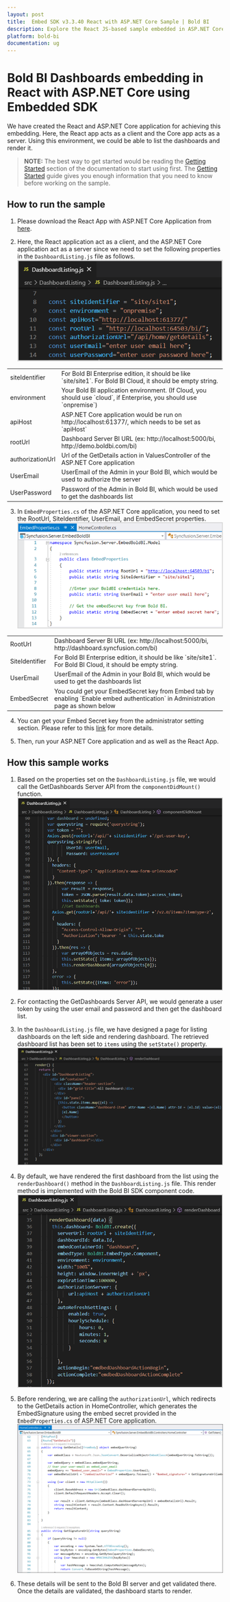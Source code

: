 ```yaml
---
layout: post
title:  Embed SDK v3.3.40 React with ASP.NET Core Sample | Bold BI
description: Explore the React JS-based sample embedded in ASP.NET Core application supported since v3.3.40 of Bold BI.
platform: bold-bi
documentation: ug
---
```


# Bold BI Dashboards embedding in React with ASP.NET Core using Embedded SDK

We have created the React and ASP.NET Core application for achieving this embedding. Here, the React app acts as a client and the Core app acts as a server. Using this environment, we could be able to list the dashboards and render it.  

> **NOTE:** The best way to get started would be reading the [Getting Started](/embedded-bi/javascript-based/getting-started/) section of the documentation to start using first. The [Getting Started](/embedded-bi/javascript-based/getting-started/) guide gives you enough information that you need to know before working on the sample.      

## How to run the sample

1. Please download the React App with ASP.NET Core Application from [here](https://onpremise-demo.boldbi.com/getting-started/react-core-v3.3/sample.zip).    

2. Here, the React application act as a client, and the ASP.NET Core application act as a server since we need to set the following properties in the `DashboardListing.js` file as follows.
![Embed Properties In App Component](/static/assets/embedded/javascript/sample/images/react-prop.png)  
<meta charset="utf-8"/>
<table>
  <tbody>
    <tr>
        <td align="left">siteIdentifier</td>
        <td align="left">For Bold BI Enterprise edition, it should be like `site/site1`. For Bold BI Cloud, it should be empty string.</td>
    </tr>
    <tr>
        <td align="left">environment</td>
        <td align="left">Your Bold BI application environment. (If Cloud, you should use `cloud`, if  Enterprise, you should use `onpremise`)</td>
    </tr>
    <tr>
        <td align="left">apiHost</td>
        <td align="left">ASP.NET Core application would be run on http://localhost:61377/, which needs to be set as `apiHost`</td>
    </tr>
    <tr>
        <td align="left">rootUrl</td>
        <td align="left">Dashboard Server BI URL (ex: http://localhost:5000/bi, http://demo.boldbi.com/bi)</td>
    </tr>
    <tr>
        <td align="left">authorizationUrl</td>
        <td align="left">Url of the GetDetails action in ValuesController of the ASP.NET Core application</td>
    </tr>
    <tr>
        <td align="left">UserEmail</td>
        <td align="left">UserEmail of the Admin in your Bold BI, which would be used to authorize the server</td>
    </tr>
    <tr>
        <td align="left">UserPassword</td>
        <td align="left">Password of the Admin in Bold BI, which would be used to get the dashboards list</td>
    </tr>
  </tbody>
</table>


3. In `EmbedProperties.cs` of the ASP.NET Core application, you need to set the RootUrl, SiteIdentifier, UserEmail, and EmbedSecret properties.  
![Embed Properties](/static/assets/embedded/javascript/sample/images/react-core-prop.png)

<meta charset="utf-8"/>
<table>
  <tbody>
    <tr>
        <td align="left">RootUrl</td>
        <td align="left">Dashboard Server BI URL (ex: http://localhost:5000/bi, http://dashboard.syncfusion.com/bi)</td>
    </tr>
    <tr>
        <td align="left">SiteIdentifier</td>
        <td align="left">For Bold BI Enterprise edition, it should be like `site/site1`. For Bold BI Cloud, it should be empty string.</td>
    </tr>
    <tr>
        <td align="left">UserEmail</td>
        <td align="left">UserEmail of the Admin in your Bold BI, which would be used to get the dashboards list</td>
    </tr>
    <tr>
        <td align="left">EmbedSecret</td>
        <td align="left">You could get your EmbedSecret key from Embed tab by enabling `Enable embed authentication` in Administration page as shown below</td>
    </tr>
  </tbody>
</table>


4. You can get your Embed Secret key from the administrator setting section. Please refer to this [link](/embedded-bi/site-administration/embed-settings/) for more details.    

5. Then, run your ASP.NET Core application and as well as the React App.  

## How this sample works

1. Based on the properties set on the `DashboardListing.js` file, we would call the GetDashboards Server API from the `componentDidMount()` function.    
![Embed Properties](/static/assets/embedded/javascript/sample/images/react-get-dashboards.png)  

2. For contacting the GetDashboards Server API, we would generate a user token by using the user email and password and then get the dashboard list.    

3. In the `DashboardListing.js` file, we have designed a page for listing dashboards on the left side and rendering dashboard. The retrieved dashboard list has been set to `items` using the `setState()` property.  
![Dashboard Listing](/static/assets/embedded/javascript/sample/images/react-dash-listing.png)   

4. By default, we have rendered the first dashboard from the list using the `renderDashboard()` method in the `DashboardListing.js` file. This render method is implemented with the Bold BI SDK component code.    
![Render Dashboard](/static/assets/embedded/javascript/sample/images/react-dash-render.png)  

5. Before rendering, we are calling the `authorizationUrl`, which redirects to the GetDetails action in HomeController, which generates the EmbedSignature using the embed secret provided in the `EmbedProperties.cs` of ASP.NET Core application.    
![Get Embed Details](/static/assets/embedded/javascript/sample/images/angular-get-details.png)  

6. These details will be sent to the Bold BI server and get validated there. Once the details are validated, the dashboard starts to render.  